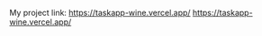 My project link:
https://taskapp-wine.vercel.app/
<a href="https://taskapp-wine.vercel.app/" target="_blank">https://taskapp-wine.vercel.app/</a>
